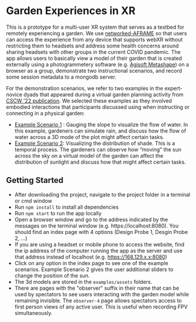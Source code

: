 Garden Experiences in XR
=======

This is a prototype for a multi-user XR system that serves as a testbed for remotely experiencing a garden. We use [networked-AFRAME](https://github.com/networked-aframe/networked-aframe) so that users can access the experience from any device that supports webXR without restricting them to headsets and address some health concerns around sharing headsets with other groups in the current COVID pandemic. The app allows users to basically view a model of their garden that is created externally using a photogrammetery software (e.g. [Agisoft Metashape](https://www.agisoft.com/)) on a browser as a group, demonstrate two instructional scenarios, and record some session metadata to a mongodb server.

For the demonstration scenarios, we refer to two examples in the expert-novice dyads that appeared during a virtual garden planning activity from [CSCW '22 publication](https://maddalihanumateja.github.io/assets/pdfs/CSCW22_website.pdf). We selected these examples as they involved embodied interactions that participants discussed using when instructing or connecting in a physical garden:
 - [Example Scenario 1](https://drive.google.com/file/d/14vN8kC79zEHVTW7Eb_dn5omzD7evdjA7/view?usp=sharing) : Gauging the slope to visualize the flow of water. In this example, gardeners can simulate rain, and discuss how the flow of water across a 3D mode of the plot might affect certain tasks.
 - [Example Scenario 2](https://drive.google.com/file/d/1GfcGL352TUSt7rROPXuPh3TJ3L5Ww_4c/view?usp=sharing): Visualizing the distribution of shade. This is a temporal process. The gardeners can observe how “moving” the sun across the sky on a virtual model of the garden can affect the distribution of sunlight and discuss how that might affect certain tasks. 


Getting Started
-------

- After downloading the project, navigate to the project folder in a terminal or cmd window
- Run `npm install` to install all dependencies
- Run `npm start` to run the app locally
- Open a browser window and go to the address indicated by the messages on the terminal window (e.g. https://localhost:8080). You should find an index page with 4 options (Design Probe 1, Desgin Probe 2, ...)
- If you are using a headset or mobile phone to access the website, find the ip address of the computer running the app as the server and use that address instead of localhost (e.g. https://168.129.x.x:8080)
- Click on any option in the index page to see one of the example scenarios. Example Scenario 2 gives the user additional sliders to change the position of the sun.
- The 3d models are stored in the `examples/assets` folders.
- There are pages with the "observer" suffix in their name that can be used by spectators to see users interacting with the garden model while remaining invisible. The `observer-4` page allows spectators access to first person views of any active user. This is useful when recording FPV simultaneously.